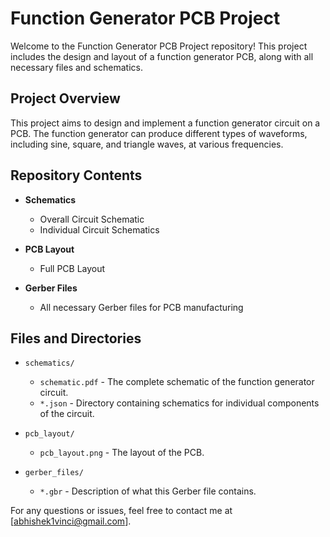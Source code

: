 # Function Generator PCB Project

Welcome to the Function Generator PCB Project repository! This project includes the design and layout of a function generator PCB, along with all necessary files and schematics.

## Project Overview

This project aims to design and implement a function generator circuit on a PCB. The function generator can produce different types of waveforms, including sine, square, and triangle waves, at various frequencies.

## Repository Contents

- **Schematics**
  - Overall Circuit Schematic
  - Individual Circuit Schematics

- **PCB Layout**
  - Full PCB Layout

- **Gerber Files**
  - All necessary Gerber files for PCB manufacturing

## Files and Directories

- `schematics/`
  - `schematic.pdf` - The complete schematic of the function generator circuit.
  - `*.json` - Directory containing schematics for individual components of the circuit.

- `pcb_layout/`
  - `pcb_layout.png` - The layout of the PCB.

- `gerber_files/`
  - `*.gbr` - Description of what this Gerber file contains.


For any questions or issues, feel free to contact me at [abhishek1vinci@gmail.com].
